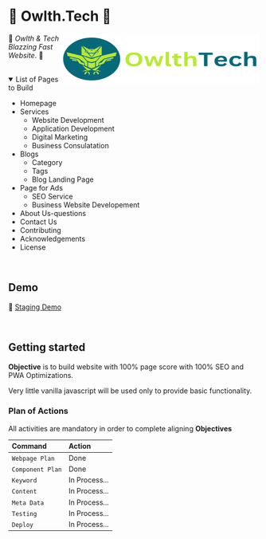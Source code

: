 # 🚀 Owlth.Tech 🚀

<img src="/src/assets/images/owlthtech-logo.png" align="right"
     alt="OwlthTech" width="400" height="100">

🌟 _*Owlth* & *Tech* Blazzing Fast Website_. 🌟

<br>

<details open>
<summary>List of Pages to Build</summary>

- Homepage
- Services
  - Website Development
  - Application Development
  - Digital Marketing
  - Business Consulatation
- Blogs
  - Category
  - Tags
  - Blog Landing Page
- Page for Ads
  - SEO Service
  - Business Website Developement
- About Us-questions
- Contact Us
- Contributing
- Acknowledgements
- License

</details>

<br>

## Demo

📌 [Staging Demo](#)

<br>

## Getting started

**Objective** is to build website with 100% page score with 100% SEO and PWA Optimizations.

Very little vanilla javascript will be used only to provide basic functionality.

### Plan of Actions

All activities are mandatory in order to complete aligning **Objectives**

| Command               | Action                                             |
| :-------------------- | :------------------------------------------------- |
| `Webpage Plan`        | Done                              |
| `Component Plan`      | Done        |
| `Keyword`       | In Process...            |
| `Content`     | In Process...       |
| `Meta Data`      | In Process...                         |
| `Testing` | In Process...                                         |
| `Deploy`   | In Process... |

<br>
